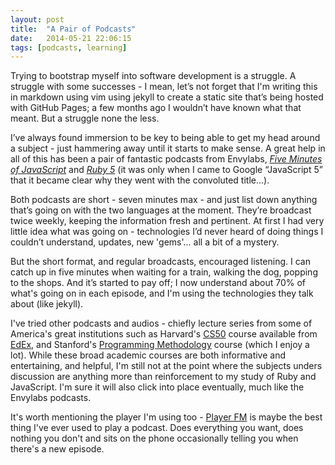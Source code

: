```yaml
---
layout: post
title:  "A Pair of Podcasts"
date:   2014-05-21 22:06:15
tags: [podcasts, learning]
---
```


Trying to bootstrap myself into software development is a struggle. A struggle
with some successes - I mean, let&rsquo;s not forget that I'm writing this in
markdown using vim using jekyll to create a static site that&rsquo;s being
hosted with GitHub Pages; a few months ago I wouldn&rsquo;t have known what that
meant. But a struggle none the less.

I&rsquo;ve always found immersion to be key to being able to get my head around
a subject - just hammering away until it starts to make sense. A great help in
all of this has been a pair of fantastic podcasts from Envylabs, [*Five Minutes
of JavaScript*][5JS] and [*Ruby 5*][Ruby5] (it was only when I came to Google
&ldquo;JavaScript 5&rdquo; that it became clear why they went with the
convoluted title...).

Both podcasts are short - seven minutes max - and just list down anything
that&rsquo;s going on with the two languages at the moment. They&rsquo;re
broadcast twice weekly, keeping the information fresh and pertinent. At first
I had very little idea what was going on - technologies I&rsquo;d never heard of
doing things I couldn&rsquo;t understand, updates, new 'gems'... all a bit of
a mystery.

But the short format, and regular broadcasts, encouraged listening. I can catch
up in five minutes when waiting for a train, walking the dog, popping to the
shops. And it&rsquo;s started to pay off; I now understand about 70% of what's
going on in each episode, and I'm using the technologies they talk about (like
jekyll).

I've tried other podcasts and audios - chiefly lecture series from some of
America's great institutions such as Harvard's [CS50][Harvard] course available
from [EdEx][Harvard], and Stanford's [Programming Methodology][Stanford] course
(which I enjoy a lot). While these broad academic courses are both informative
and entertaining, and helpful, I'm still not at the point where the subjects
unders discussion are anything more than reinforcement to my study of Ruby and
JavaScript. I'm sure it will also click into place eventually, much like the
Envylabs podcasts.

It's worth mentioning the player I'm using too - [Player FM][PlayerFM] is maybe
the best thing I've ever used to play a podcast. Does everything you want, does
nothing you don't and sits on the phone occasionally telling you when there's
a new episode.

[5JS]: http://five-js.envylabs.com/
[PlayerFM]: https://player.fm/
[Stanford]: http://see.stanford.edu/see/courseinfo.aspx?coll=824a47e1-135f-4508-a5aa-866adcae1111
[Harvard]: https://www.edx.org/course/harvardx/harvardx-cs50x-introduction-computer-1022#.U30fhR_Hk8o
[Ruby5]: http://ruby5.envylabs.com/
